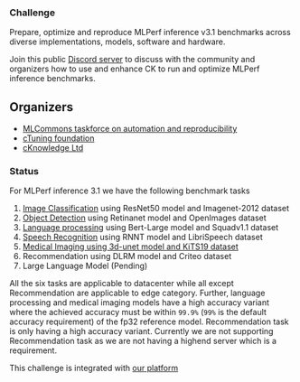 ### Challenge

Prepare, optimize and reproduce MLPerf inference v3.1 benchmarks across diverse implementations, models, software and hardware.

Join this public [Discord server](https://discord.gg/JjWNWXKxwT) to discuss with the community and organizers
how to use and enhance CK to run and optimize MLPerf inference benchmarks.

## Organizers

* [MLCommons taskforce on automation and reproducibility](https://cKnowledge.org/mlcommons-taskforce)
* [cTuning foundation](https://cTuning.org)
* [cKnowledge Ltd](https://cKnowledge.org)

### Status

For MLPerf inference 3.1 we have the following benchmark tasks
1. [Image Classification](https://github.com/mlcommons/ck/blob/master/cm-mlops/challenge/optimize-mlperf-inference-v3.1-2023/docs/generate-resnet50-submission.md) using ResNet50 model and Imagenet-2012 dataset
2. [Object Detection](https://github.com/mlcommons/ck/blob/master/cm-mlops/challenge/optimize-mlperf-inference-v3.1-2023/docs/generate-retinanet-submission.md) using Retinanet model and OpenImages dataset
3. [Language processing](https://github.com/mlcommons/ck/blob/master/cm-mlops/challenge/optimize-mlperf-inference-v3.1-2023/docs/generate-bert-submission.md) using Bert-Large model and Squadv1.1 dataset
4. [Speech Recognition](https://github.com/mlcommons/ck/blob/master/cm-mlops/challenge/optimize-mlperf-inference-v3.1-2023/docs/generate-rnnt-submission.md) using RNNT model and LibriSpeech dataset
5. [Medical Imaging using 3d-unet model and KiTS19 dataset](https://github.com/mlcommons/ck/blob/master/cm-mlops/challenge/optimize-mlperf-inference-v3.1-2023/docs/generate-3d-unet-submission.md)
6. Recommendation using DLRM model and Criteo dataset
7. Large Language Model (Pending)

All the six tasks are applicable to datacenter while all except Recommendation are applicable to edge category. Further, language processing and medical imaging models have a high accuracy variant where the achieved accuracy must be within `99.9%` (`99%` is the default accuracy requirement) of the fp32 reference model. Recommendation task is only having a high accuracy variant. Currently we are not supporting Recommendation task as we are not having a highend server which is a requirement.

This challenge is integrated with [our platform](https://github.com/ctuning/mlcommons-ck/tree/master/platform)
